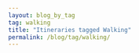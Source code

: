 ```yaml
---
layout: blog_by_tag
tag: walking
title: "Itineraries tagged Walking"
permalink: /blog/tag/walking/
---
```

